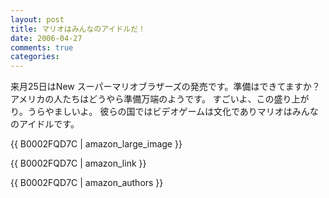 ```yaml
---
layout: post
title: マリオはみんなのアイドルだ！
date: 2006-04-27
comments: true
categories:
---
```



来月25日はNew スーパーマリオブラザーズの発売です。準備はできてますか？
アメリカの人たちはどうやら準備万端のようです。
[](http://video.google.com/videoplay?docid=-2139555376132383479)
すごいよ、この盛り上がり。うらやましいよ。
彼らの国ではビデオゲームは文化でありマリオはみんなのアイドルです。

{{ B0002FQD7C | amazon_large_image }}

{{ B0002FQD7C | amazon_link }}

{{ B0002FQD7C | amazon_authors }}